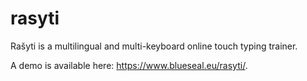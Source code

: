 # rasyti
Rašyti is a multilingual and multi-keyboard online touch typing trainer.

A demo is available here: https://www.blueseal.eu/rasyti/.
